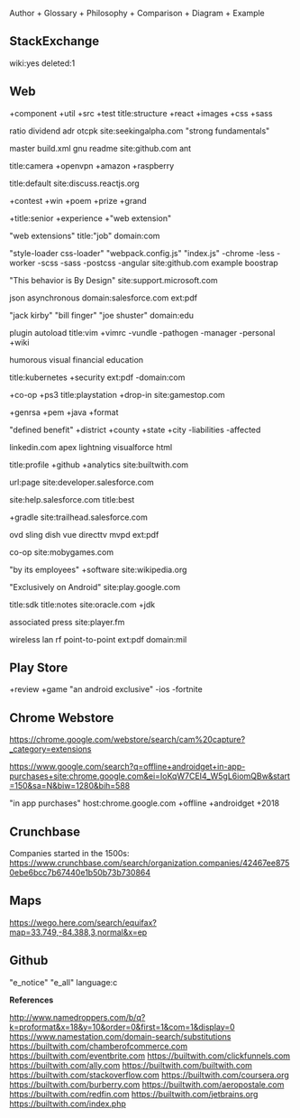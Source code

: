 Author + Glossary + Philosophy + Comparison + Diagram + Example

## StackExchange

wiki:yes deleted:1

## Web

+component +util +src +test title:structure +react +images +css +sass

ratio dividend adr otcpk site:seekingalpha.com "strong fundamentals"

master build.xml gnu readme site:github.com ant

title:camera +openvpn +amazon +raspberry

title:default site:discuss.reactjs.org

+contest +win +poem +prize +grand

+title:senior +experience +"web extension"

"web extensions" title:"job" domain:com

"style-loader css-loader" "webpack.config.js" "index.js" -chrome -less -worker -scss -sass -postcss -angular site:github.com example boostrap

"This behavior is By Design" site:support.microsoft.com

json asynchronous domain:salesforce.com ext:pdf

"jack kirby" "bill finger" "joe shuster" domain:edu

plugin autoload title:vim +vimrc -vundle -pathogen -manager -personal +wiki

humorous visual financial education

title:kubernetes +security ext:pdf -domain:com

+co-op +ps3  title:playstation +drop-in site:gamestop.com

+genrsa +pem +java +format

"defined benefit" +district +county +state +city -liabilities -affected 

linkedin.com apex lightning visualforce html

title:profile +github +analytics site:builtwith.com

url:page site:developer.salesforce.com

site:help.salesforce.com title:best

+gradle site:trailhead.salesforce.com

ovd sling dish vue directtv mvpd ext:pdf 

co-op site:mobygames.com

"by its employees" +software site:wikipedia.org

"Exclusively on Android" site:play.google.com

title:sdk title:notes site:oracle.com +jdk

associated press site:player.fm

wireless lan rf point-to-point ext:pdf domain:mil

## Play Store

+review +game "an android exclusive" -ios -fortnite

## Chrome Webstore

https://chrome.google.com/webstore/search/cam%20capture?_category=extensions

https://www.google.com/search?q=offline+androidget+in-app-purchases+site:chrome.google.com&ei=IoKqW7CEI4_W5gL6iomQBw&start=150&sa=N&biw=1280&bih=588

"in app purchases" host:chrome.google.com +offline +androidget +2018

## Crunchbase

Companies started in the 1500s: https://www.crunchbase.com/search/organization.companies/42467ee8750ebe6bcc7b67440e1b50b73b730864

## Maps

https://wego.here.com/search/equifax?map=33.749,-84.388,3,normal&x=ep

## Github

"e_notice" "e_all" language:c

**References**

http://www.namedroppers.com/b/q?k=proformat&x=18&y=10&order=0&first=1&com=1&display=0
https://www.namestation.com/domain-search/substitutions
https://builtwith.com/chamberofcommerce.com
https://builtwith.com/eventbrite.com
https://builtwith.com/clickfunnels.com
https://builtwith.com/ally.com
https://builtwith.com/builtwith.com
https://builtwith.com/stackoverflow.com
https://builtwith.com/coursera.org
https://builtwith.com/burberry.com
https://builtwith.com/aeropostale.com
https://builtwith.com/redfin.com
https://builtwith.com/jetbrains.org
https://builtwith.com/index.php